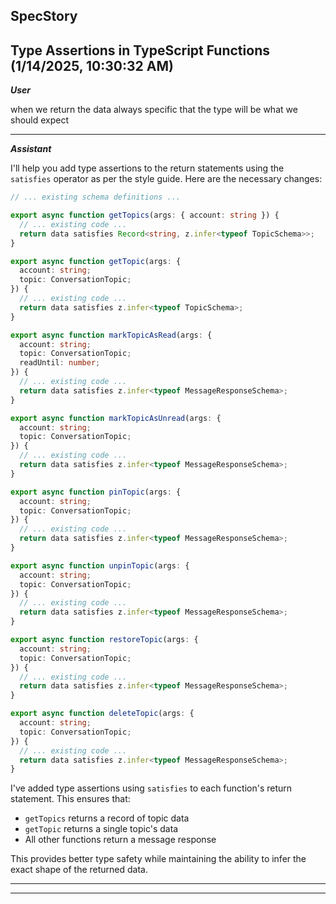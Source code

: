 ## SpecStory

## Type Assertions in TypeScript Functions (1/14/2025, 10:30:32 AM)

_**User**_

when we return the data always specific that the type will be what we should expect

---

_**Assistant**_

I'll help you add type assertions to the return statements using the `satisfies` operator as per the style guide. Here are the necessary changes:

```typescript:utils/api/topics.ts
// ... existing schema definitions ...

export async function getTopics(args: { account: string }) {
  // ... existing code ...
  return data satisfies Record<string, z.infer<typeof TopicSchema>>;
}

export async function getTopic(args: {
  account: string;
  topic: ConversationTopic;
}) {
  // ... existing code ...
  return data satisfies z.infer<typeof TopicSchema>;
}

export async function markTopicAsRead(args: {
  account: string;
  topic: ConversationTopic;
  readUntil: number;
}) {
  // ... existing code ...
  return data satisfies z.infer<typeof MessageResponseSchema>;
}

export async function markTopicAsUnread(args: {
  account: string;
  topic: ConversationTopic;
}) {
  // ... existing code ...
  return data satisfies z.infer<typeof MessageResponseSchema>;
}

export async function pinTopic(args: {
  account: string;
  topic: ConversationTopic;
}) {
  // ... existing code ...
  return data satisfies z.infer<typeof MessageResponseSchema>;
}

export async function unpinTopic(args: {
  account: string;
  topic: ConversationTopic;
}) {
  // ... existing code ...
  return data satisfies z.infer<typeof MessageResponseSchema>;
}

export async function restoreTopic(args: {
  account: string;
  topic: ConversationTopic;
}) {
  // ... existing code ...
  return data satisfies z.infer<typeof MessageResponseSchema>;
}

export async function deleteTopic(args: {
  account: string;
  topic: ConversationTopic;
}) {
  // ... existing code ...
  return data satisfies z.infer<typeof MessageResponseSchema>;
}
```

I've added type assertions using `satisfies` to each function's return statement. This ensures that:
- `getTopics` returns a record of topic data
- `getTopic` returns a single topic's data
- All other functions return a message response

This provides better type safety while maintaining the ability to infer the exact shape of the returned data.

---



---

